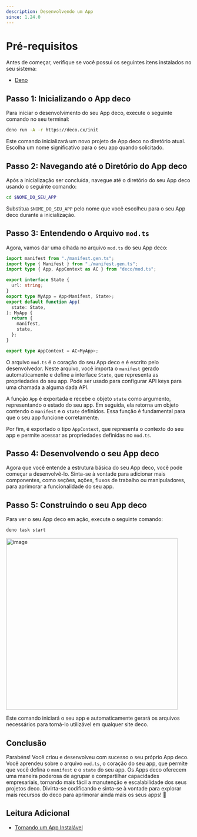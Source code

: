 ```yaml
---
description: Desenvolvendo um App
since: 1.24.0
---
```


# Pré-requisitos

Antes de começar, verifique se você possui os seguintes itens instalados no seu sistema:

- [Deno](https://deno.land/)

## Passo 1: Inicializando o App deco

Para iniciar o desenvolvimento do seu App deco, execute o seguinte comando no seu terminal:

```bash
deno run -A -r https://deco.cx/init
```

Este comando inicializará um novo projeto de App deco no diretório atual. Escolha um nome significativo para o seu app quando solicitado.

## Passo 2: Navegando até o Diretório do App deco

Após a inicialização ser concluída, navegue até o diretório do seu App deco usando o seguinte comando:

```bash
cd $NOME_DO_SEU_APP
```

Substitua `$NOME_DO_SEU_APP` pelo nome que você escolheu para o seu App deco durante a inicialização.

## Passo 3: Entendendo o Arquivo `mod.ts`

Agora, vamos dar uma olhada no arquivo `mod.ts` do seu App deco:

```ts
import manifest from "./manifest.gen.ts";
import type { Manifest } from "./manifest.gen.ts";
import type { App, AppContext as AC } from "deco/mod.ts";

export interface State {
  url: string;
}
export type MyApp = App<Manifest, State>;
export default function App(
  state: State,
): MyApp {
  return {
    manifest,
    state,
  };
}

export type AppContext = AC<MyApp>;
```

O arquivo `mod.ts` é o coração do seu App deco e é escrito pelo desenvolvedor. Neste arquivo, você importa o `manifest` gerado automaticamente e define a interface `State`, que representa as propriedades do seu app. Pode ser usado para configurar API keys para uma chamada a alguma dada API.

A função `App` é exportada e recebe o objeto `state` como argumento, representando o estado do seu app. Em seguida, ela retorna um objeto contendo o `manifest` e o `state` definidos. Essa função é fundamental para que o seu app funcione corretamente.

Por fim, é exportado o tipo `AppContext`, que representa o contexto do seu app e permite acessar as propriedades definidas no `mod.ts`.

## Passo 4: Desenvolvendo o seu App deco

Agora que você entende a estrutura básica do seu App deco, você pode começar a desenvolvê-lo. Sinta-se à vontade para adicionar mais componentes, como seções, ações, fluxos de trabalho ou manipuladores, para aprimorar a funcionalidade do seu app.

## Passo 5: Construindo o seu App deco

Para ver o seu App deco em ação, execute o seguinte comando:

```bash
deno task start
```

<img width="466" alt="image" src="https://github.com/deco-sites/starting/assets/5839364/a0dfa130-91e0-4542-84e6-29d4539c7cff">

Este comando iniciará o seu app e automaticamente gerará os arquivos necessários para torná-lo utilizável em qualquer site deco.

## Conclusão

Parabéns! Você criou e desenvolveu com sucesso o seu próprio App deco. Você aprendeu sobre o arquivo `mod.ts`, o coração do seu app, que permite que você defina o `manifest` e o `state` do seu app. Os Apps deco oferecem uma maneira poderosa de agrupar e compartilhar capacidades empresariais, tornando mais fácil a manutenção e escalabilidade dos seus projetos deco. Divirta-se codificando e sinta-se à vontade para explorar mais recursos do deco para aprimorar ainda mais os seus apps! 🚀

## Leitura Adicional

- [Tornando um App Instalável](/docs/en/developing/making-an-app-installable)
